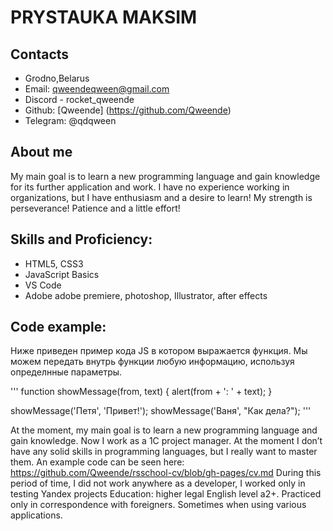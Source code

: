 # **PRYSTAUKA MAKSIM**


## Сontacts

* Grodno,Belarus
* Email: qweendeqween@gmail.com 
* Discord - rocket_qweende
* Github: [Qweende] (https://github.com/Qweende)
* Telegram: @qdqween

## About me

My main goal is to learn a new programming language and gain knowledge for its further application and work. I have no experience working in organizations, but I have enthusiasm and a desire to learn! My strength is perseverance! Patience and a little effort!

## Skills and Proficiency:

* HTML5, CSS3
* JavaScript Basics
* VS Code
* Adobe adobe premiere, photoshop, Illustrator, after effects

## Code example:

Ниже приведен пример кода JS в котором выражается функция. Мы можем передать внутрь функции любую информацию, используя определнные параметры.

'''
function showMessage(from, text) { 
  alert(from + ': ' + text);
}

showMessage('Петя', 'Привет!'); 
showMessage('Ваня', "Как дела?"); 
'''

At the moment, my main goal is to learn a new programming language and gain knowledge. Now I work as a 1C project manager.
At the moment I don’t have any solid skills in programming languages, but I really want to master them.
An example code can be seen here: https://github.com/Qweende/rsschool-cv/blob/gh-pages/cv.md
During this period of time, I did not work anywhere as a developer, I worked only in testing Yandex projects
Education: higher legal
English level a2+. Practiced only in correspondence with foreigners. Sometimes when using various applications.

